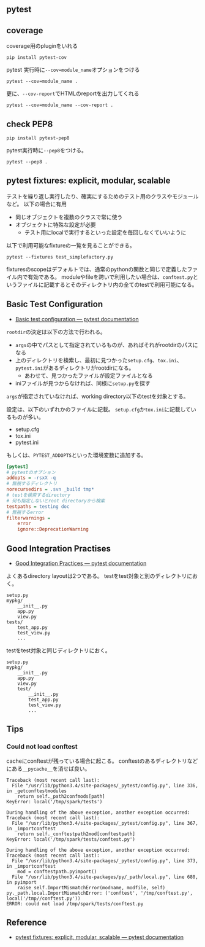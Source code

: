 ## pytest

## coverage
coverage用のpluginをいれる

```
pip install pytest-cov
```

pytest 実行時に`--cov=module_name`オプションをつける

```
pytest --cov=module_name . 
```

更に、`--cov-report`でHTMLのreportを出力してくれる

```
pytest --cov=module_name --cov-report .
```

## check PEP8

```
pip install pytest-pep8
```

pytest実行時に`--pep8`をつける。

```
pytest --pep8 .
```

## pytest fixtures: explicit, modular, scalable
テストを繰り返し実行したり、確実にするためのテスト用のクラスやモジュールなど。
以下の場合に有用

* 同じオブジェクトを複数のクラスで常に使う
* オブジェクトに特殊な設定が必要
    * テスト用にlocalで実行するといった設定を毎回しなくていいように

以下で利用可能なfixtureの一覧を見ることができる。

```
pytest --fixtures test_simplefactory.py
```

fixturesのscopeはデフォルトでは、通常のpythonの関数と同じで定義したファイル内で有効である。
moduleやfileを跨いで利用したい場合は、`conftest.py`というファイルに記載するとそのディレクトリ内の全てのtestで利用可能になる。

## Basic Test Configuration
* [Basic test configuration — pytest documentation](https://docs.pytest.org/en/latest/customize.html)

`rootdir`の決定は以下の方法で行われる。

* `args`の中でパスとして指定されているものが、あればそれがrootdirのパスになる
* 上のディレクトリを検索し、最初に見つかった`setup.cfg`、`tox.ini`、`pytest.ini`があるディレクトリがrootdirになる。
    * あわせて、見つかったファイルが設定ファイルとなる
* iniファイルが見つからなければ、同様に`setup.py`を探す

`args`が指定されていなければ、working directory以下のtestを対象とする。


設定は、以下のいずれかのファイルに記載。
`setup.cfg`か`tox.ini`に記載しているものが多い。

* setup.cfg
* tox.ini
* pytest.ini

もしくは、`PYTEST_ADDOPTS`といった環境変数に追加する。

```ini
[pytest]
# pytestのオプション
addopts = -rsxX -q
# 無視するディレクトリ
norecursedirs = .svn _build tmp*
# testを検索するdirectory
# 何も指定しないとroot directoryから検索
testpaths = testing doc
# 無視するerror
filterwarnings =
    error
    ignore::DeprecationWarning
```


## Good Integration Practises
* [Good Integration Practices — pytest documentation](https://docs.pytest.org/en/latest/goodpractices.html)

よくあるdirectory layoutは2つである。
testをtest対象と別のディレクトリにおく。

```
setup.py
mypkg/
    __init__.py
    app.py
    view.py
tests/
    test_app.py
    test_view.py
    ...
```

testをtest対象と同じディレクトリにおく。

```
setup.py
mypkg/
    __init__.py
    app.py
    view.py
    test/
        __init__.py
        test_app.py
        test_view.py
        ...
```


## Tips

### Could not load conftest
cacheにconftestが残っている場合に起こる。
conftestのあるディレクトリなどにある`__pycache__`を消せば良い。

```
Traceback (most recent call last):
  File "/usr/lib/python3.4/site-packages/_pytest/config.py", line 336, in _getconftestmodules
    return self._path2confmods[path]
KeyError: local('/tmp/spark/tests')

During handling of the above exception, another exception occurred:
Traceback (most recent call last):
  File "/usr/lib/python3.4/site-packages/_pytest/config.py", line 367, in _importconftest
    return self._conftestpath2mod[conftestpath]
KeyError: local('/tmp/spark/tests/conftest.py')

During handling of the above exception, another exception occurred:
Traceback (most recent call last):
  File "/usr/lib/python3.4/site-packages/_pytest/config.py", line 373, in _importconftest
    mod = conftestpath.pyimport()
  File "/usr/lib/python3.4/site-packages/py/_path/local.py", line 680, in pyimport
    raise self.ImportMismatchError(modname, modfile, self)
py._path.local.ImportMismatchError: ('conftest', '/tmp/conftest.py', local('/tmp//conftest.py'))
ERROR: could not load /tmp/spark/tests/conftest.py
```



## Reference
* [pytest fixtures: explicit, modular, scalable — pytest documentation](https://docs.pytest.org/en/latest/fixture.html?highlight=conftest)
